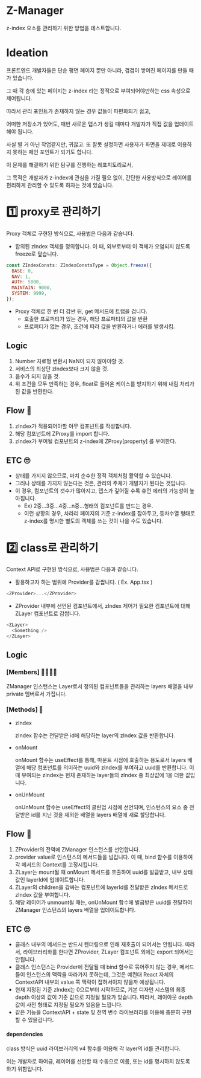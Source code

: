 # Z-Manager

z-index 요소를 관리하기 위한 방법을 테스트합니다.

# Ideation

프론트엔드 개발자들은 단순 평면 페이지 뿐만 아니라, 겹겹이 쌓여진 페이지를 만들 때가 있습니다.

그 때 각 층에 있는 페이지는 z-index 라는 정적으로 부여되어야만하는 css 속성으로 제어됩니다.

따라서 관리 포인트가 존재하지 않는 경우 값들이 파편화되기 쉽고, 

어떠한 저장소가 있어도, 매번 새로운 뎁스가 생길 때마다 개발자가 직접 값을 업데이트해야 됩니다.

사실 별 거 아닌 작업같지만, 귀찮고. 또 잘못 설정하면 사용자가 화면을 제대로 이용하지 못하는 페인 포인트가 되기도 합니다.

이 문제를 해결하기 위한 탐구를 진행하는 레포지토리로서,

그 목적은 개발자가 z-index에 관심을 가질 필요 없이, 간단한 사용방식으로 레이어를 편리하게 관리할 수 있도록 하자는 것에 있습니다.

# 1️⃣ proxy로 관리하기 

Proxy 객체로 구현된 방식으로, 사용법은 다음과 같습니다.

- 합의된 zIndex 객체를 정의합니다. 이 때, 외부로부터 이 객체가 오염되지 않도록 freeze로 덮습니다.
  
```js
const ZIndexConsts: ZIndexConstsType = Object.freeze({
  BASE: 0,
  NAV: 1,
  AUTH: 5000,
  MAINTAIN: 9000,
  SYSTEM: 9999,
});
```

- Proxy 객체로 한 번 더 감싼 뒤, get 메서드에 트랩을 겁니다.
  - 호출한 프로퍼티가 있는 경우, 해당 프로퍼티의 값을 반환
  - 프로퍼티가 없는 경우, 조건에 따라 값을 반환하거나 에러를 발생시킴.

## **Logic**

1. Number 자료형 변환시 NaN이 되지 않아야할 것.
2. 서비스의 최상단 zIndex보다 크지 않을 것.
3. 음수가 되지 않을 것.
4. 위 조건을 모두 만족하는 경우, float로 들어온 케이스를 방지하기 위해 내림 처리가 된 값을 반환한다.

## **Flow** 🎼
 
1. zIndex가 적용되어야할 아무 컴포넌트를 작성합니다.
2. 해당 컴포넌트에 ZProxy를 import 합니다.
3. zIndex가 부여될 컴포넌트의 z-index에 ZProxy[property] 를 부여한다.

## **ETC** 🙄

- 상태를 가지지 않으므로, 마치 순수한 정적 객체처럼 활약할 수 있습니다.
- 그러나 상태를 가지지 않는다는 것은, 관리의 주체가 개발자가 된다는 것입니다.
- 이 경우, 컴포넌트의 갯수가 많아지고, 뎁스가 깊어질 수록 휴먼 에러의 가능성이 높아집니다.
  - Ex) 2중...3중...4중...n중...형태의 컴포넌트를 만드는 경우.
  - 이런 상황의 경우, 차라리 페이지의 기준 z-index를 잡아두고, 등차수열 형태로 z-index를 명시한 별도의 객체를 쓰는 것이 나을 수도 있습니다.


# 2️⃣ class로 관리하기

Context API로 구현된 방식으로, 사용법은 다음과 같습니다.

- 활용하고자 하는 범위에 Provider를 감쌉니다. ( Ex. App.tsx )

```js
<ZProvider>...</ZProvider>
```

- ZProvider 내부에 선언된 컴포넌트에서, zIndex 제어가 필요한 컴포넌트에 대해 ZLayer 컴포넌트로 감쌉니다.

```js
<ZLayer>
  <Something />
</ZLayer>
```

## Logic

### **[Members]** 👨‍👩‍👧‍👧

ZManager 인스턴스는 Layer로서 정의된 컴포넌트들을 관리하는 layers 배열을 내부 private 멤버로서 가집니다.

### **[Methods]** 💾

- zIndex

  zIndex 함수는 전달받은 id에 해당하는 layer의 zIndex 값을 반환합니다.

- onMount

  onMount 함수는 useEffect를 통해, 마운트 시점에 호출하는 용도로서 layers 배열에 해당 컴포넌트를 의미하는 uuid와 zIndex를 부여하고 uuid를 반환합니다.
  이 때 부여되는 zIndex는 현재 존재하는 layer들의 zIndex 중 최상값에 1을 더한 값입니다.

- onUnMount

  onUnMount 함수는 useEffect의 클린업 시점에 선언되며, 인스턴스의 요소 중 전달받은 id를 지닌 것을 제외한 배열을 layers 배열에 새로 할당합니다.

## **Flow** 🎼

1. ZProvider의 전역에 ZManager 인스턴스를 선언합니다.
2. provider value로 인스턴스의 메서드들을 넘깁니다. 이 때, bind 함수를 이용하여 각 메서드의 Context를 고정시킵니다.
3. ZLayer는 mount될 때 onMount 메서드를 호출하여 uuid를 발급받고, 내부 상태값인 layerId에 업데이트합니다.
4. ZLayer의 children을 감싸는 컴포넌트에 layerId를 전달받은 zIndex 메서드로 zIndex 값을 부여합니다.
5. 해당 레이어가 unmount될 때는, onUnMount 함수에 발급받은 uuid를 전달하여 ZManager 인스턴스의 layers 배열을 업데이트합니다.

## **ETC** 🙄

- 클래스 내부의 메서드는 반드시 렌더링으로 인해 재호출이 되어서는 안됩니다. 따라서, 라이브러리화를 한다면 ZProvider, ZLayer 컴포넌트 외에는 export 되어서는 안됩니다.
- 클래스 인스턴스는 Provider에 전달될 때 bind 함수로 묶어주지 않는 경우, 메서드들이 인스턴스의 맥락을 따라가지 못하는데, 그것은 예컨대 React 자체의 ContextAPI 내부의 value 쪽 맥락이 잡혀서이지 않을까 예상됩니다.
- 현재 지정된 기준 zIndex는 0으로부터 시작하므로, 기본 디자인 시스템의 최종 depth 이상의 값이 기준 값으로 지정될 필요가 있습니다. 따라서, 레이아웃 depth 값이 사전 형태로 지정될 필요가 있음을 느낍니다.
- 같은 기능을 ContextAPI + state 및 전역 변수 라이브러리를 이용해 충분히 구현할 수 있을겁니다.

#### dependencies

class 방식은 uuid 라이브러리의 v4 함수를 이용해 각 layer의 id를 관리합니다.

이는 개발자로 하여금, 레이어를 선언할 때 수동으로 이름, 또는 id를 명시하지 않도록 하기 위함입니다.
